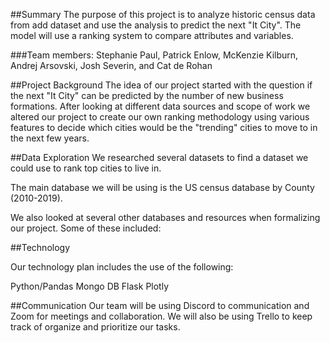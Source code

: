 ##Summary The purpose of this project is to analyze historic census data from add dataset and use the analysis to predict the next "It City". The model will use a ranking system to compare attributes and variables.

###Team members: Stephanie Paul, Patrick Enlow, McKenzie Kilburn, Andrej Arsovski, Josh Severin, and Cat de Rohan

##Project Background The idea of our project started with the question if the next "It City" can be predicted by the number of new business formations. After looking at different data sources and scope of work we altered our project to create our own ranking methodology using various features to decide which cities would be the "trending" cities to move to in the next few years.

##Data Exploration We researched several datasets to find a dataset we could use to rank top cities to live in.

The main database we will be using is the US census database by County (2010-2019).

We also looked at several other databases and resources when formalizing our project. Some of these included:

##Technology

Our technology plan includes the use of the following:

Python/Pandas 
Mongo DB 
Flask
Plotly

##Communication Our team will be using Discord to communication and Zoom for meetings and collaboration. We will also be using Trello to keep track of organize and prioritize our tasks.